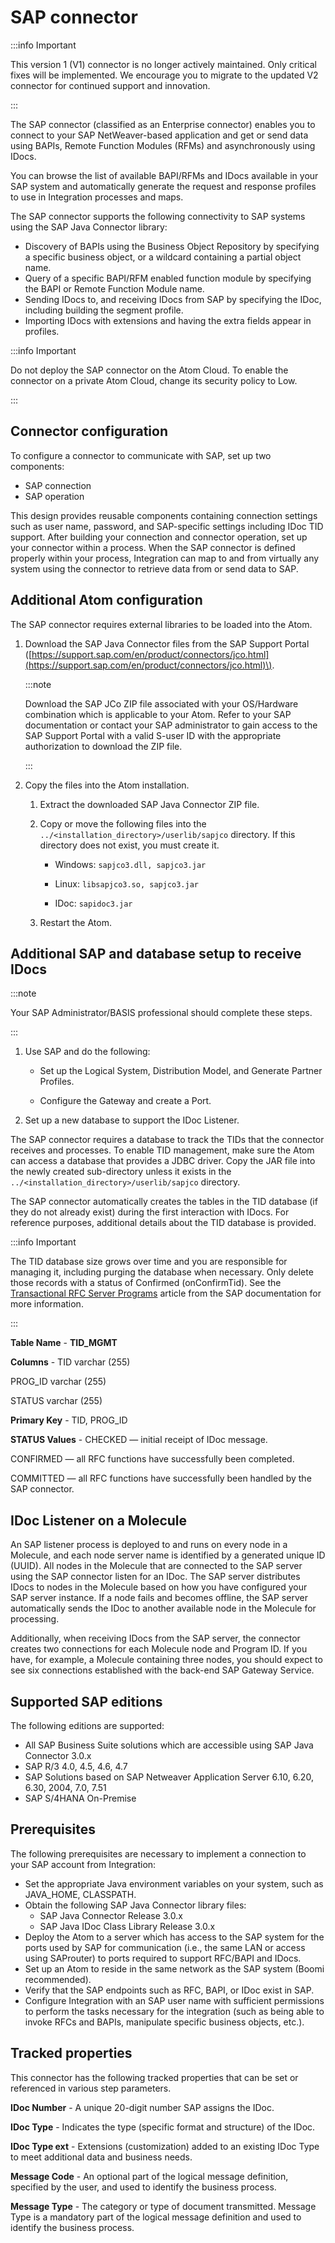 # SAP connector 

<head>
  <meta name="guidename" content="Integration"/>
  <meta name="context" content="GUID-38961e54-df4a-4dcb-940d-fcd5b5b6f1de"/>
</head>

:::info Important

This version 1 (V1) connector is no longer actively maintained. Only critical fixes will be implemented. We encourage you to migrate to the updated V2 connector for continued support and innovation.

:::

The SAP connector \(classified as an Enterprise connector\) enables you to connect to your SAP NetWeaver-based application and get or send data using BAPIs, Remote Function Modules \(RFMs\) and asynchronously using IDocs.

You can browse the list of available BAPI/RFMs and IDocs available in your SAP system and automatically generate the request and response profiles to use in Integration processes and maps.

The SAP connector supports the following connectivity to SAP systems using the SAP Java Connector library:

-   Discovery of BAPIs using the Business Object Repository by specifying a specific business object, or a wildcard containing a partial object name.
-   Query of a specific BAPI/RFM enabled function module by specifying the BAPI or Remote Function Module name.
-   Sending IDocs to, and receiving IDocs from SAP by specifying the IDoc, including building the segment profile.
-   Importing IDocs with extensions and having the extra fields appear in profiles.

:::info Important

Do not deploy the SAP connector on the Atom Cloud. To enable the connector on a private Atom Cloud, change its security policy to Low.

:::

## Connector configuration 

To configure a connector to communicate with SAP, set up two components:

-   SAP connection
-   SAP operation

This design provides reusable components containing connection settings such as user name, password, and SAP-specific settings including IDoc TID support. After building your connection and connector operation, set up your connector within a process. When the SAP connector is defined properly within your process, Integration can map to and from virtually any system using the connector to retrieve data from or send data to SAP.

## Additional Atom configuration 

The SAP connector requires external libraries to be loaded into the Atom.

1.  Download the SAP Java Connector files from the SAP Support Portal \([https://support.sap.com/en/product/connectors/jco.html](https://support.sap.com/en/product/connectors/jco.html)\).

    :::note
    
    Download the SAP JCo ZIP file associated with your OS/Hardware combination which is applicable to your Atom. Refer to your SAP documentation or contact your SAP administrator to gain access to the SAP Support Portal with a valid S-user ID with the appropriate authorization to download the ZIP file.

    :::

2.  Copy the files into the Atom installation.
    1.  Extract the downloaded SAP Java Connector ZIP file.
    2.  Copy or move the following files into the `../<installation_directory>/userlib/sapjco` directory. If this directory does not exist, you must create it.
        -   Windows: `sapjco3.dll, sapjco3.jar`

        -   Linux: `libsapjco3.so, sapjco3.jar`

        -   IDoc: `sapidoc3.jar`

    3.  Restart the Atom.

## Additional SAP and database setup to receive IDocs

:::note 

Your SAP Administrator/BASIS professional should complete these steps.

:::

1.  Use SAP and do the following:

    -   Set up the Logical System, Distribution Model, and Generate Partner Profiles.

    -   Configure the Gateway and create a Port.

2.  Set up a new database to support the IDoc Listener.


The SAP connector requires a database to track the TIDs that the connector receives and processes. To enable TID management, make sure the Atom can access a database that provides a JDBC driver. Copy the JAR file into the newly created sub-directory unless it exists in the `../<installation_directory>/userlib/sapjco` directory.

The SAP connector automatically creates the tables in the TID database \(if they do not already exist\) during the first interaction with IDocs. For reference purposes, additional details about the TID database is provided.

:::info Important

The TID database size grows over time and you are responsible for managing it, including purging the database when necessary. Only delete those records with a status of Confirmed \(onConfirmTid\). See the [Transactional RFC Server Programs](https://help.sap.com/saphelp_nwce711/helpdata/en/48/c7b864da5e31ebe10000000a42189b/frameset.htm) article from the SAP documentation for more information.

:::

**Table Name** - 
  **TID_MGMT**

**Columns** - 
 TID varchar (255)

 PROG_ID varchar (255)

 STATUS varchar (255)

**Primary Key** - 
 TID, PROG_ID

**STATUS Values** - 
  CHECKED — initial receipt of IDoc message.

 CONFIRMED — all RFC functions have successfully been completed.

 COMMITTED — all RFC functions have successfully been handled by the SAP connector.

## IDoc Listener on a Molecule 

An SAP listener process is deployed to and runs on every node in a Molecule, and each node server name is identified by a generated unique ID \(UUID\). All nodes in the Molecule that are connected to the SAP server using the SAP connector listen for an IDoc. The SAP server distributes IDocs to nodes in the Molecule based on how you have configured your SAP server instance. If a node fails and becomes offline, the SAP server automatically sends the IDoc to another available node in the Molecule for processing.

Additionally, when receiving IDocs from the SAP server, the connector creates two connections for each Molecule node and Program ID. If you have, for example, a Molecule containing three nodes, you should expect to see six connections established with the back-end SAP Gateway Service.

## Supported SAP editions 

The following editions are supported:

-   All SAP Business Suite solutions which are accessible using SAP Java Connector 3.0.x
-   SAP R/3 4.0, 4.5, 4.6, 4.7
-   SAP Solutions based on SAP Netweaver Application Server 6.10, 6.20, 6.30, 2004, 7.0, 7.51
-   SAP S/4HANA On-Premise

## Prerequisites 

The following prerequisites are necessary to implement a connection to your SAP account from Integration:

-   Set the appropriate Java environment variables on your system, such as JAVA\_HOME, CLASSPATH.
-   Obtain the following SAP Java Connector library files:
    -   SAP Java Connector Release 3.0.x
    -   SAP Java IDoc Class Library Release 3.0.x
-   Deploy the Atom to a server which has access to the SAP system for the ports used by SAP for communication \(i.e., the same LAN or access using SAProuter\) to ports required to support RFC/BAPI and IDocs.
-   Set up an Atom to reside in the same network as the SAP system \(Boomi recommended\).
-   Verify that the SAP endpoints such as RFC, BAPI, or IDoc exist in SAP.
-   Configure Integration with an SAP user name with sufficient permissions to perform the tasks necessary for the integration \(such as being able to invoke RFCs and BAPIs, manipulate specific business objects, etc.\).

## Tracked properties 

This connector has the following tracked properties that can be set or referenced in various step parameters.



**IDoc Number** - 
  A unique 20-digit number SAP assigns the IDoc.

**IDoc Type** - 
  Indicates the type \(specific format and structure\) of the IDoc.

**IDoc Type ext** - 
 Extensions \(customization\) added to an existing IDoc Type to meet additional data and business needs.

**Message Code** - 
 An optional part of the logical message definition, specified by the user, and used to identify the business process.

**Message Type** - 
 The category or type of document transmitted. Message Type is a mandatory part of the logical message definition and used to identify the business process.